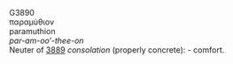 <body>
  <p>G3890<br>  παραμύθιον  <br> paramuthion  <br><i>par-am-oo‘-thee-on </i><br>Neuter of <a href="g3889.htm">3889</a>  <i>consolation</i> (properly concrete): - comfort.<br></p>
 </body>